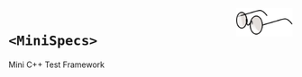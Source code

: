 <img src="Resources/Images/eyeglasses-35598_1280.png" align="right" width=100>

# `<MiniSpecs>`

Mini C++ Test Framework
